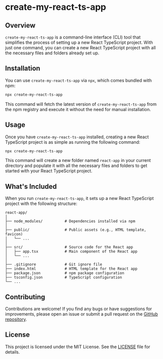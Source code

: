 # create-my-react-ts-app

## Overview

`create-my-react-ts-app` is a command-line interface (CLI) tool that simplifies the process of setting up a new React TypeScript project. With just one command, you can create a new React TypeScript project with all the necessary files and folders already set up.

## Installation

You can use `create-my-react-ts-app` via `npx`, which comes bundled with npm:

```bash
npx create-my-react-ts-app
```

This command will fetch the latest version of `create-my-react-ts-app` from the npm registry and execute it without the need for manual installation.

## Usage

Once you have `create-my-react-ts-app` installed, creating a new React TypeScript project is as simple as running the following command:

```bash
npx create-my-react-ts-app
```

This command will create a new folder named `react-app` in your current directory and populate it with all the necessary files and folders to get started with your React TypeScript project.

## What's Included

When you run `create-my-react-ts-app`, it sets up a new React TypeScript project with the following structure:

```
react-app/
│
├── node_modules/          # Dependencies installed via npm
│
├── public/                # Public assets (e.g., HTML template, favicon)
│   └── ...
│
├── src/                   # Source code for the React app
│   ├── app.tsx            # Main component of the React app
│   └── ...
│
├── .gitignore             # Git ignore file
├── index.html             # HTML template for the React app
├── package.json           # npm package configuration
├── tsconfig.json          # TypeScript configuration
└── ...
```

## Contributing

Contributions are welcome! If you find any bugs or have suggestions for improvements, please open an issue or submit a pull request on the [GitHub repository](https://github.com/Alisherov-044/create-my-react-ts-app).

## License

This project is licensed under the MIT License. See the [LICENSE](LICENSE) file for details.
